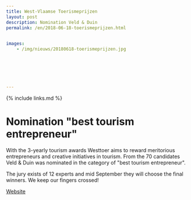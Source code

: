 ```yaml
---
title: West-Vlaamse Toerismeprijzen
layout: post
description: Nomination Veld & Duin
permalink: /en/2018-06-18-toerismeprijzen.html

    
images: 
    - /img/nieuws/20180618-toerismeprijzen.jpg
    
    
    
    
    
    
---
```


{% include links.md %}

# Nomination "best tourism entrepreneur"

With the 3-yearly tourism awards Westtoer aims to reward meritorious entrepreneurs and creative initiatives in tourism. From the 70 candidates Veld & Duin was nominated in the category of "best tourism entrepreneur". 

The jury exists of 12 experts and mid September they will choose the final winners. We keep our fingers crossed!

[Website](http://www.westtoer.be/toerismeprijzen)


